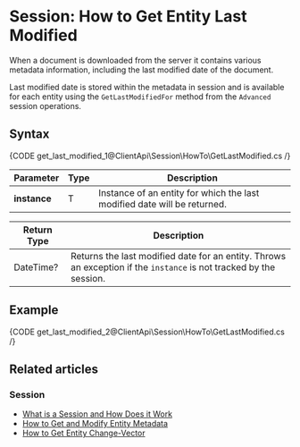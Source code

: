 # Session: How to Get Entity Last Modified 

When a document is downloaded from the server it contains various metadata information, including the last modified date of the document.  

Last modified date is stored within the metadata in session and is available for each entity using the `GetLastModifiedFor` method from the `Advanced` session operations.

## Syntax

{CODE get_last_modified_1@ClientApi\Session\HowTo\GetLastModified.cs /}

| Parameter | Type | Description |
| --------- | ---- | ----------- |
| **instance** | T | Instance of an entity for which the last modified date will be returned. |

| Return Type | Description |
| ----------- | ----------- |
| DateTime? | Returns the last modified date for an entity. Throws an exception if the `instance` is not tracked by the session. |


## Example

{CODE get_last_modified_2@ClientApi\Session\HowTo\GetLastModified.cs /}

## Related articles

### Session

- [What is a Session and How Does it Work](../../../client-api/session/what-is-a-session-and-how-does-it-work)
- [How to Get and Modify Entity Metadata](../../../client-api/session/how-to/get-and-modify-entity-metadata)
- [How to Get Entity Change-Vector](../../../client-api/session/how-to/get-entity-change-vector)
